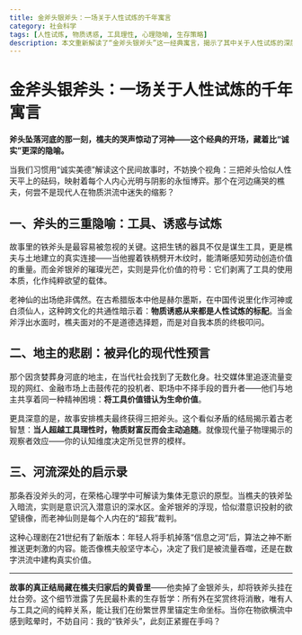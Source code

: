 ```yaml
---
title: 金斧头银斧头：一场关于人性试炼的千年寓言
category: 社会科学
tags: [人性试炼, 物质诱惑, 工具理性, 心理隐喻, 生存策略]
description: 本文重新解读了“金斧头银斧头”这一经典寓言，揭示了其中关于人性试炼的深层含义。文章通过分析铁斧头作为劳动工具的本质和金、银斧头作为物质诱惑的象征，探讨了人们在面对物质利益时的心理隐喻与生存哲学。樵夫最终获得三把斧头的故事结局，提示我们超越工具理性才能实现真正的财富跟随。文章进一步将河流解释为集体无意识的象征，强调在现代社会中保持本心的重要性。最终提醒读者，在物欲横流的世界里，应坚守与工具之间的纯粹关系，找到生命的真实坐标。
---
```

# 金斧头银斧头：一场关于人性试炼的千年寓言  

**斧头坠落河底的那一刻，樵夫的哭声惊动了河神——这个经典的开场，藏着比“诚实”更深的隐喻。**  

当我们习惯用“诚实美德”解读这个民间故事时，不妨换个视角：三把斧头恰似人性天平上的砝码，映射着每个人内心光明与阴影的永恒博弈。那个在河边痛哭的樵夫，何尝不是现代人在物质洪流中迷失的缩影？  

## 一、斧头的三重隐喻：工具、诱惑与试炼  
故事里的铁斧头是最容易被忽视的关键。这把生锈的器具不仅是谋生工具，更是樵夫与土地建立的真实连接——当他握着铁柄劈开木纹时，能清晰感知劳动创造价值的重量。而金斧银斧的璀璨光芒，实则是异化价值的符号：它们剥离了工具的使用本质，化作纯粹欲望的载体。  

老神仙的出场绝非偶然。在古希腊版本中他是赫尔墨斯，在中国传说里化作河神或白须仙人，这种跨文化的共通性暗示着：**物质诱惑从来都是人性试炼的标配**。当金斧浮出水面时，樵夫面对的不是道德选择题，而是对自我本质的终极叩问。  

## 二、地主的悲剧：被异化的现代性预言  
那个因贪婪葬身河底的地主，在当代社会找到了无数化身。社交媒体里追逐流量变现的网红、金融市场上击鼓传花的投机者、职场中不择手段的晋升者——他们与地主共享着同一种精神困境：**将工具价值错认为生命价值**。  

更具深意的是，故事安排樵夫最终获得三把斧头。这个看似矛盾的结局揭示着古老智慧：**当人超越工具理性时，物质财富反而会主动追随**。就像现代量子物理揭示的观察者效应——你的认知维度决定所见世界的模样。  

## 三、河流深处的启示录  
那条吞没斧头的河，在荣格心理学中可解读为集体无意识的原型。当樵夫的铁斧坠入暗流，实则是意识沉入潜意识的深水区。金斧银斧的浮现，恰似潜意识投射的欲望镜像，而老神仙则是每个人内在的“超我”裁判。  

这种心理剧在21世纪有了新版本：年轻人将手机掉落“信息之河”后，算法之神不断推送更刺激的内容。能否像樵夫般坚守本心，决定了我们是被流量吞噬，还是在数字洪流中建构真实价值。  

---

**故事的真正结局藏在樵夫归家后的黄昏里**——他卖掉了金银斧头，却将铁斧头挂在灶台旁。这个细节泄露了先民最朴素的生存哲学：所有外在奖赏终将消散，唯有人与工具之间的纯粹关系，能让我们在纷繁世界里锚定生命坐标。当你在物欲横流中感到眩晕时，不妨自问：我的“铁斧头”，此刻正紧握在手吗？
